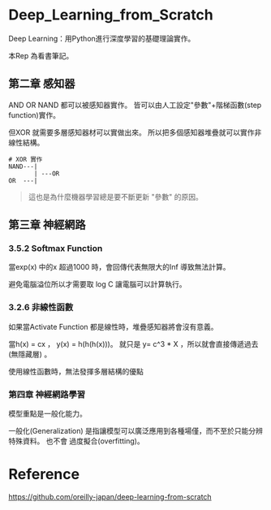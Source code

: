 # Deep_Learning_from_Scratch
Deep Learning：用Python進行深度學習的基礎理論實作。

本Rep 為看書筆記。

## 第二章 感知器
AND OR NAND 都可以被感知器實作。
皆可以由人工設定"參數"+階梯函數(step function)實作。

但XOR 就需要多層感知器材可以實做出來。
所以把多個感知器堆疊就可以實作非線性結構。

```
# XOR 實作
NAND---|
       | ---OR 
OR  ---|
```
> 這也是為什麼機器學習總是要不斷更新 "參數" 的原因。


## 第三章 神經網路
### 3.5.2 Softmax Function
當exp(x) 中的x 超過1000 時，會回傳代表無限大的Inf 導致無法計算。

避免電腦溢位所以才需要取 log C 讓電腦可以計算執行。

### 3.2.6 非線性函數

如果當Activate Function 都是線性時，堆疊感知器將會沒有意義。

當h(x) = cx ， y(x) = h(h(h(x)))。 就只是 y= c^3 * X ，所以就會直接傳遞過去(無隱藏層) 。

使用線性函數時，無法發揮多層結構的優點

### 第四章 神經網路學習
模型重點是一般化能力。

一般化(Generalization) 是指讓模型可以廣泛應用到各種場僅，而不至於只能分辨特殊資料。
也不會 過度擬合(overfitting)。

# Reference
https://github.com/oreilly-japan/deep-learning-from-scratch

